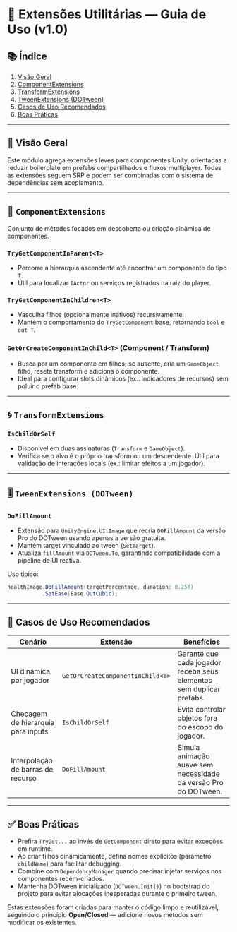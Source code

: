# 🧩 Extensões Utilitárias — Guia de Uso (v1.0)

## 📚 Índice
1. [Visão Geral](#visão-geral)
2. [ComponentExtensions](#componentextensions)
3. [TransformExtensions](#transformextensions)
4. [TweenExtensions (DOTween)](#tweenextensions-dotween)
5. [Casos de Uso Recomendados](#casos-de-uso-recomendados)
6. [Boas Práticas](#boas-práticas)

---

## 🎯 Visão Geral

Este módulo agrega extensões leves para componentes Unity, orientadas a reduzir boilerplate em prefabs compartilhados e fluxos multiplayer. Todas as extensões seguem SRP e podem ser combinadas com o sistema de dependências sem acoplamento.

---

## 🧱 `ComponentExtensions`

Conjunto de métodos focados em descoberta ou criação dinâmica de componentes.

### `TryGetComponentInParent<T>`
* Percorre a hierarquia ascendente até encontrar um componente do tipo `T`.
* Útil para localizar `IActor` ou serviços registrados na raiz do player.

### `TryGetComponentInChildren<T>`
* Vasculha filhos (opcionalmente inativos) recursivamente.
* Mantém o comportamento do `TryGetComponent` base, retornando `bool` e `out T`.

### `GetOrCreateComponentInChild<T>` (Component / Transform)
* Busca por um componente em filhos; se ausente, cria um `GameObject` filho, reseta transform e adiciona o componente.
* Ideal para configurar slots dinâmicos (ex.: indicadores de recursos) sem poluir o prefab base.

---

## 🌀 `TransformExtensions`

### `IsChildOrSelf`
* Disponível em duas assinaturas (`Transform` e `GameObject`).
* Verifica se o alvo é o próprio transform ou um descendente. Útil para validação de interações locais (ex.: limitar efeitos a um jogador).

---

## 🎚️ `TweenExtensions (DOTween)`

### `DoFillAmount`
* Extensão para `UnityEngine.UI.Image` que recria `DOFillAmount` da versão Pro do DOTween usando apenas a versão gratuita.
* Mantém target vinculado ao tween (`SetTarget`).
* Atualiza `fillAmount` via `DOTween.To`, garantindo compatibilidade com a pipeline de UI reativa.

Uso típico:
```csharp
healthImage.DoFillAmount(targetPercentage, duration: 0.25f)
           .SetEase(Ease.OutCubic);
```

---

## 🧪 Casos de Uso Recomendados

| Cenário | Extensão | Benefícios |
| --- | --- | --- |
| UI dinâmica por jogador | `GetOrCreateComponentInChild<T>` | Garante que cada jogador receba seus elementos sem duplicar prefabs. |
| Checagem de hierarquia para inputs | `IsChildOrSelf` | Evita controlar objetos fora do escopo do jogador. |
| Interpolação de barras de recurso | `DoFillAmount` | Simula animação suave sem necessidade da versão Pro do DOTween. |

---

## ✅ Boas Práticas

* Prefira `TryGet...` ao invés de `GetComponent` direto para evitar exceções em runtime.
* Ao criar filhos dinamicamente, defina nomes explícitos (parâmetro `childName`) para facilitar debugging.
* Combine com `DependencyManager` quando precisar injetar serviços nos componentes recém-criados.
* Mantenha DOTween inicializado (`DOTween.Init()`) no bootstrap do projeto para evitar alocações inesperadas durante o primeiro tween.

Estas extensões foram criadas para manter o código limpo e reutilizável, seguindo o princípio **Open/Closed** — adicione novos métodos sem modificar os existentes.
